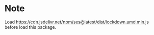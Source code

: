 # Note

Load <https://cdn.jsdelivr.net/npm/ses@latest/dist/lockdown.umd.min.js> before load this package.
